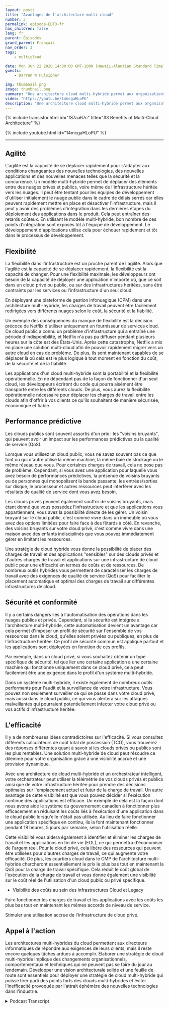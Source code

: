 ```yaml
---
layout: posts
title: "Avantages de l'architecture multi-cloud"
number: 3
permalink: episode-EDT3-fr
has_children: false
lang: fr
parent: Épisodes
grand_parent: Français
nav_order: 3
tags:
    - multicloud

date: Mon Jun 22 2020 14:00:00 GMT-1000 (Hawaii-Aleutian Standard Time)
guests:
    - Darren W Pulsipher

img: thumbnail.png
image: thumbnail.png
summary: "Une architecture cloud multi-hybride permet aux organisations de tirer parti des avantages des clouds privés et publics, optimisant ainsi les ressources et l'efficacité des coûts. Ce modèle présente cinq principaux avantages : agilité, flexibilité, performances prédictives, sécurité et conformité, et efficacité."
video: "https://youtu.be/14mcgaHLoPU"
description: "Une architecture cloud multi-hybride permet aux organisations de tirer parti des avantages des clouds privés et publics, optimisant ainsi les ressources et l'efficacité des coûts. Ce modèle présente cinq principaux avantages : agilité, flexibilité, performances prédictives, sécurité et conformité, et efficacité."
---
```


<div>
{% include transistor.html id="f87aa67c" title="#3 Benefits of Multi-Cloud Architecture" %}

{% include youtube.html id="14mcgaHLoPU" %}
</div>

---

## Agilité

L'agilité est la capacité de se déplacer rapidement pour s'adapter aux conditions changeantes des nouvelles technologies, des nouvelles applications et des nouvelles menaces telles que la sécurité et la concurrence. Un modèle multi-hybride permet de déplacer des éléments entre des nuages privés et publics, voire même de l'infrastructure héritée vers les nuages. Il peut être tentant pour les équipes de développement d'utiliser initialement le nuage public dans le cadre de délais serrés car elles peuvent rapidement mettre en place et désactiver l'infrastructure, mais il peut y avoir des problèmes d'intégration dans les dernières étapes du déploiement des applications dans le produit. Cela peut entraîner des retards coûteux. En utilisant le modèle multi-hybride, bon nombre de ces points d'intégration sont exposés tôt à l'équipe de développement. Le développement d'applications utilise cela pour échouer rapidement et tôt dans le processus de développement.

## Flexibilité

La flexibilité dans l'infrastructure est un proche parent de l'agilité. Alors que l'agilité est la capacité de se déplacer rapidement, la flexibilité est la capacité de changer. Pour une flexibilité maximale, les développeurs ont besoin de la capacité de déployer une application n'importe où, que ce soit dans un cloud privé ou public, ou sur des infrastructures héritées, sans être contraints par les services ou l'infrastructure d'un seul cloud.

En déployant une plateforme de gestion infonuagique (CPM) dans une architecture multi-hybride, les charges de travail peuvent être facilement redirigées vers différents nuages selon le coût, la sécurité et la fiabilité.

Un exemple des conséquences du manque de flexibilité est la décision précoce de Netflix d'utiliser uniquement un fournisseur de services cloud. Ce cloud public a connu un problème d'infrastructure qui a entraîné une période d'indisponibilité, et Netflix n'a pas pu diffuser pendant plusieurs heures sur la côte est des États-Unis. Après cette catastrophe, Netflix a mis en place une solution multi-cloud afin de pouvoir rapidement migrer vers un autre cloud en cas de problème. De plus, ils sont maintenant capables de se déplacer là où cela est le plus logique à tout moment en fonction du coût, de la sécurité et de la fiabilité.

Les applications d'un cloud multi-hybride sont la portabilité et la flexibilité opérationnelle. En ne dépendant pas de la façon de fonctionner d'un seul cloud, les développeurs écriront du code qui pourra aisément être transporté entre les différents clouds. De plus, vous aurez la flexibilité opérationnelle nécessaire pour déplacer les charges de travail entre les clouds afin d'offrir à vos clients ce qu'ils souhaitent de manière sécurisée, économique et fiable.

## Performance prédictive

Les clouds publics sont souvent assortis d'un prix : les "voisins bruyants", qui peuvent avoir un impact sur les performances prédictives ou la qualité de service (QoS).

Lorsque vous utilisez un cloud public, vous ne savez souvent pas ce que font ou qui d'autre utilise la même machine, la même baie de stockage ou le même réseau que vous. Pour certaines charges de travail, cela ne pose pas de problème. Cependant, si vous avez une application pour laquelle vous avez besoin de performances prédictives, la présence de voisins bruyants ou de personnes qui monopolisent la bande passante, les entrées/sorties sur disque, le processeur et autres ressources peut interférer avec les résultats de qualité de service dont vous avez besoin.

Les clouds privés peuvent également souffrir de voisins bruyants, mais étant donné que vous possédez l'infrastructure et que les applications vous appartiennent, vous avez la possibilité directe de les gérer. Un voisin bruyant sur le cloud public, c'est comme vivre dans un immeuble où vous avez des options limitées pour faire face à des fêtards à côté. En revanche, des voisins bruyants sur votre cloud privé, c'est comme vivre dans une maison avec des enfants indisciplinés que vous pouvez immédiatement gérer en limitant les ressources.

Une stratégie de cloud hybride vous donne la possibilité de placer des charges de travail et des applications "sensibles" sur des clouds privés et d'autres charges de travail et applications sur une infrastructure de cloud public pour une efficacité en termes de coûts et de ressources. De nombreux outils hybrides vous permettent de caractériser les charges de travail avec des exigences de qualité de service (QoS) pour faciliter le placement automatique et optimal des charges de travail sur différentes infrastructures de cloud.

## Sécurité et conformité

Il y a certains dangers liés à l'automatisation des opérations dans les nuages publics et privés. Cependant, si la sécurité est intégrée à l'architecture multi-hybride, cette automatisation devient un avantage car cela permet d'imposer un profil de sécurité sur l'ensemble de vos ressources dans le cloud, qu'elles soient privées ou publiques, en plus de l'infrastructure héritée. Ce profil de sécurité commun est appliqué partout et les applications sont déployées en fonction de ces profils.

Par exemple, dans un cloud privé, si vous souhaitez obtenir un type spécifique de sécurité, tel que lier une certaine application à une certaine machine qui fonctionne uniquement dans ce cloud privé, cela peut facilement être une exigence dans le profil d'un système multi-hybride.

Dans un système multi-hybride, il existe également de nombreux outils performants pour l'audit et la surveillance de votre infrastructure. Vous pouvez non seulement surveiller ce qui se passe dans votre cloud privé, mais aussi dans le cloud public, ce qui vous alertera sur les attaques malveillantes qui pourraient potentiellement infecter votre cloud privé ou vos actifs d'infrastructure héritée.

## L'efficacité

Il y a de nombreuses idées contradictoires sur l'efficacité. Si vous consultez différents calculateurs de coût total de possession (TCO), vous trouverez des réponses différentes quant à savoir si les clouds privés ou publics sont les plus rentables. Une solution multi-hybride de cloud peut résoudre ce dilemme pour votre organisation grâce à une visibilité accrue et une provision dynamique.

Avec une architecture de cloud multi-hybride et un orchestrateur intelligent, votre orchestrateur peut utiliser la télémétrie de vos clouds privés et publics ainsi que de votre infrastructure héritée pour prendre des décisions optimales sur l'emplacement actuel et futur de la charge de travail. Un autre avantage de cette visibilité est que vous pouvez décider si l'exécution continue des applications est efficace. Un exemple de cela est la façon dont nous avons aidé le système du gouvernement canadien à fonctionner plus efficacement en réduisant les coûts liés à l'exécution d'une application dans le cloud public lorsqu'elle n'était pas utilisée. Au lieu de faire fonctionner une application spécifique en continu, ils la font maintenant fonctionner pendant 18 heures, 5 jours par semaine, selon l'utilisation réelle.

Cette visibilité vous aidera également à identifier et éliminer les charges de travail et les applications en fin de vie (EOL), ce qui permettra d'économiser de l'argent réel. Pour le cloud privé, cela libère des ressources qui peuvent être utilisées pour d'autres charges de travail, ce qui augmente votre efficacité. De plus, les courtiers cloud dans le CMP de l'architecture multi-hybride chercheront essentiellement le prix le plus bas tout en maintenant la QoS pour la charge de travail spécifique. Cela réduit le coût global de l'exécution de la charge de travail et vous donne également une visibilité sur le coût réel de l'utilisation d'un cloud public ou privé spécifique.

* Visibilité des coûts au sein des infrastructures Cloud et Legacy

Faire fonctionner les charges de travail et les applications avec les coûts les plus bas tout en maintenant les mêmes accords de niveau de service.

Stimuler une utilisation accrue de l'infrastructure de cloud privé.

## Appel à l'action

Les architectures multi-hybrides du cloud permettent aux directeurs informatiques de répondre aux exigences de leurs clients, mais il reste encore quelques tâches ardues à accomplir. Élaborer une stratégie de cloud multi-hybride implique des changements organisationnels, comportementaux et techniques qui ne peuvent pas se faire du jour au lendemain. Développer une vision architecturale solide et une feuille de route sont essentiels pour déployer une stratégie de cloud multi-hybride qui puisse tirer parti des points forts des clouds multi-hybrides et éviter l'inefficacité provoquée par l'attrait éphémère des nouvelles technologies dans l'industrie.



<details>
<summary> Podcast Transcript </summary>

<p></p>

</details>
